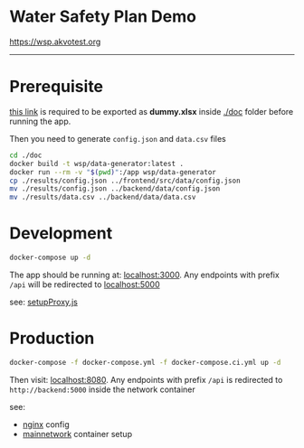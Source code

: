 # Water Safety Plan Demo
https://wsp.akvotest.org

--------------

# Prerequisite

[this link](https://docs.google.com/spreadsheets/d/1fwb3e7RNf34TwSjAa7sf2tDmnTt0rGp4mV1s2Crvzak/edit#gid=0) is required to be exported as **dummy.xlsx** inside [./doc](https://github.com/akvo/water-safety-plan/tree/main/doc) folder before running the app.

Then you need to generate `config.json` and `data.csv` files

```bash
cd ./doc
docker build -t wsp/data-generator:latest .
docker run --rm -v "$(pwd)":/app wsp/data-generator
cp ./results/config.json ../frontend/src/data/config.json
mv ./results/config.json ../backend/data/config.json
mv ./results/data.csv ../backend/data/data.csv
```

# 

# Development

```bash
docker-compose up -d
```

The app should be running at: [localhost:3000](http://localhost:3000). Any endpoints with prefix `/api` will be redirected to [localhost:5000](http://localhost:5000)

see: [setupProxy.js](https://github.com/akvo/water-safety-plan/blob/main/frontend/src/setupProxy.js)

# Production

```bash
docker-compose -f docker-compose.yml -f docker-compose.ci.yml up -d
```

Then visit: [localhost:8080](http://localhost:8080). Any endpoints with prefix `/api` is redirected to `http://backend:5000` inside the network container

see:
- [nginx](https://github.com/akvo/water-safety-plan/blob/main/frontend/nginx/conf.d/default.conf) config
- [mainnetwork](https://github.com/akvo/water-safety-plan/blob/5374de56d43be1d8d80607010d94d90b41184bd3/docker-compose.ci.yml#L4-L7) container setup
